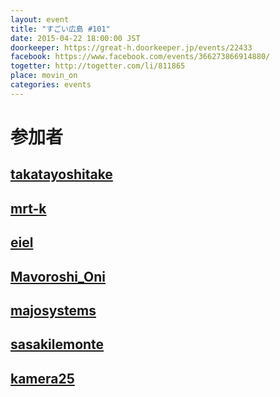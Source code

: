 ```yaml
---
layout: event
title: "すごい広島 #101"
date: 2015-04-22 18:00:00 JST
doorkeeper: https://great-h.doorkeeper.jp/events/22433
facebook: https://www.facebook.com/events/366273866914880/
togetter: http://togetter.com/li/811865
place: movin_on
categories: events
---
```


# 参加者


## [takatayoshitake](http://twitter.com/takatayoshitake)


## [mrt-k](https://github.com/mrt-k)


## [eiel](https://github.com/eiel)


## [Mavoroshi_Oni](http://twitter.com/Mavoroshi_Oni)


## [majosystems](https://github.com/majosystems)


## [sasakilemonte](https://github.com/sasakilemonte)


## [kamera25](https://github.com/kamera25)
